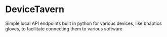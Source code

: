 # DeviceTavern
Simple local API endpoints built in python for various devices, like bhaptics gloves, to facilitate connecting them to various software
